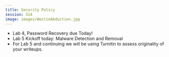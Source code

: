 ```yaml
---
title: Security Policy
session: S14
image: images/WestieAbduction.jpg
---
```


* Lab 4, Password Recovery due Today!
* Lab 5 Kickoff today: Malware Detection and Removal
* For Lab 5 and continuing we will be using Turnitin to assess originality of your writeups.
